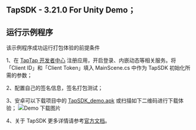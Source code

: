 ## TapSDK - 3.21.0 For Unity Demo；

## 运行示例程序

该示例程序成功运行打包体验的前提条件

1、在 [TapTap 开发者中心](https://developer.taptap.com/) 注册应用，开启登录、内嵌动态等相关服务。将「Client ID」和「Client Token」填入 MainScene.cs 中作为 TapSDK 初始化所需的参数；

2、配置自己的签名信息，签名打包测试；

3、安卓可以下载项目中的 [TapSDK_demo.apk](https://lc-buhezimj.cn-e1.lcfile.com/EzLQJjx9jEqis8Thf4RnYEpn1uCEouQi/tds_demo.apk) 或扫描如下二维码进行下载体验；
![Demo 下载图片](https://lc-buhezimj.cn-e1.lcfile.com/VnYxl9RVS8PwV9H6hw7x2eBRPs0EiCoL/1_990084431_171_85_3_716603810_d0d86f08088d9e6f0d4bae99de6385ed.png)

4、关于 TapSDK 更多详情请参考[官方文档](https://developer.taptap.com/docs/sdk/)。

